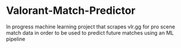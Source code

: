 # Valorant-Match-Predictor
In progress machine learning project that scrapes vlr.gg for pro scene match data in order to be used to predict future matches using an ML pipeline
